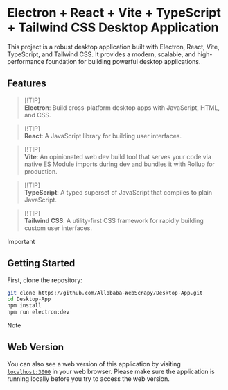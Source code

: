 # Electron + React + Vite + TypeScript + Tailwind CSS Desktop Application

This project is a robust desktop application built with Electron, React, Vite, TypeScript, and Tailwind CSS. It provides a modern, scalable, and high-performance foundation for building powerful desktop applications.

## Features

> [!TIP]\
> **Electron**:
> Build cross-platform desktop apps with JavaScript, HTML, and CSS.

> [!TIP]\
> **React**:
> A JavaScript library for building user interfaces.

> [!TIP]\
> **Vite**:
> An opinionated web dev build tool that serves your code via native ES Module imports during dev and bundles it with Rollup for production.

> [!TIP]\
> **TypeScript**:
> A typed superset of JavaScript that compiles to plain JavaScript.

> [!TIP]\
> **Tailwind CSS**:
> A utility-first CSS framework for rapidly building custom user interfaces.

> [!IMPORTANT]
>
> ## Getting Started
>
> First, clone the repository:

```bash
git clone https://github.com/Allobaba-WebScrapy/Desktop-App.git
cd Desktop-App
npm install
npm run electron:dev
```

> [!NOTE]
>
> ## Web Version
>
> You can also see a web version of this application by visiting [`localhost:3000`](http://localhost:3000) in your web browser. Please make sure the application is running locally before you try to access the web version.
